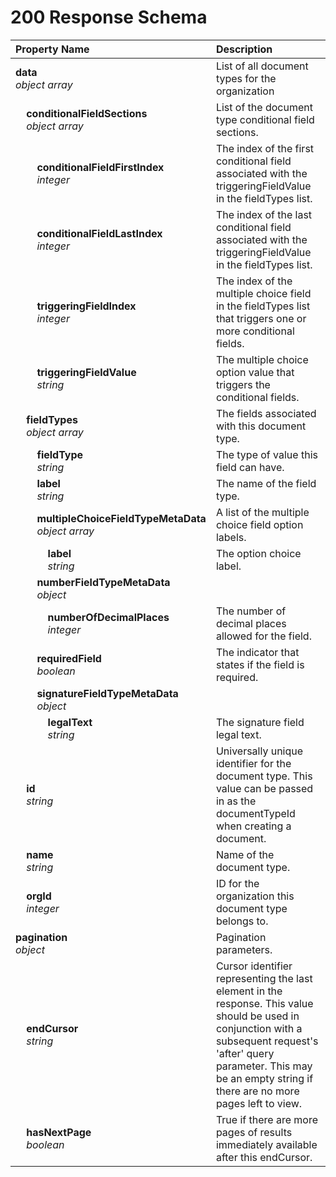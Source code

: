 # 200 Response Schema
| Property Name | Description |
| :------------ | :---------- |
| **data**<br/>_object array_ | List of all document types for the organization |
| **&nbsp;&nbsp;&nbsp;&nbsp;conditionalFieldSections**<br/>_&nbsp;&nbsp;&nbsp;&nbsp;object array_ | List of the document type conditional field sections. |
| **&nbsp;&nbsp;&nbsp;&nbsp;&nbsp;&nbsp;&nbsp;&nbsp;conditionalFieldFirstIndex**<br/>_&nbsp;&nbsp;&nbsp;&nbsp;&nbsp;&nbsp;&nbsp;&nbsp;integer_ | The index of the first conditional field associated with the triggeringFieldValue in the fieldTypes list. |
| **&nbsp;&nbsp;&nbsp;&nbsp;&nbsp;&nbsp;&nbsp;&nbsp;conditionalFieldLastIndex**<br/>_&nbsp;&nbsp;&nbsp;&nbsp;&nbsp;&nbsp;&nbsp;&nbsp;integer_ | The index of the last conditional field associated with the triggeringFieldValue in the fieldTypes list. |
| **&nbsp;&nbsp;&nbsp;&nbsp;&nbsp;&nbsp;&nbsp;&nbsp;triggeringFieldIndex**<br/>_&nbsp;&nbsp;&nbsp;&nbsp;&nbsp;&nbsp;&nbsp;&nbsp;integer_ | The index of the multiple choice field in the fieldTypes list that triggers one or more conditional fields. |
| **&nbsp;&nbsp;&nbsp;&nbsp;&nbsp;&nbsp;&nbsp;&nbsp;triggeringFieldValue**<br/>_&nbsp;&nbsp;&nbsp;&nbsp;&nbsp;&nbsp;&nbsp;&nbsp;string_ | The multiple choice option value that triggers the conditional fields. |
| **&nbsp;&nbsp;&nbsp;&nbsp;fieldTypes**<br/>_&nbsp;&nbsp;&nbsp;&nbsp;object array_ | The fields associated with this document type. |
| **&nbsp;&nbsp;&nbsp;&nbsp;&nbsp;&nbsp;&nbsp;&nbsp;fieldType**<br/>_&nbsp;&nbsp;&nbsp;&nbsp;&nbsp;&nbsp;&nbsp;&nbsp;string_ | The type of value this field can have. |
| **&nbsp;&nbsp;&nbsp;&nbsp;&nbsp;&nbsp;&nbsp;&nbsp;label**<br/>_&nbsp;&nbsp;&nbsp;&nbsp;&nbsp;&nbsp;&nbsp;&nbsp;string_ | The name of the field type. |
| **&nbsp;&nbsp;&nbsp;&nbsp;&nbsp;&nbsp;&nbsp;&nbsp;multipleChoiceFieldTypeMetaData**<br/>_&nbsp;&nbsp;&nbsp;&nbsp;&nbsp;&nbsp;&nbsp;&nbsp;object array_ | A list of the multiple choice field option labels. |
| **&nbsp;&nbsp;&nbsp;&nbsp;&nbsp;&nbsp;&nbsp;&nbsp;&nbsp;&nbsp;&nbsp;&nbsp;label**<br/>_&nbsp;&nbsp;&nbsp;&nbsp;&nbsp;&nbsp;&nbsp;&nbsp;&nbsp;&nbsp;&nbsp;&nbsp;string_ | The option choice label. |
| **&nbsp;&nbsp;&nbsp;&nbsp;&nbsp;&nbsp;&nbsp;&nbsp;numberFieldTypeMetaData**<br/>_&nbsp;&nbsp;&nbsp;&nbsp;&nbsp;&nbsp;&nbsp;&nbsp;object_ |  |
| **&nbsp;&nbsp;&nbsp;&nbsp;&nbsp;&nbsp;&nbsp;&nbsp;&nbsp;&nbsp;&nbsp;&nbsp;numberOfDecimalPlaces**<br/>_&nbsp;&nbsp;&nbsp;&nbsp;&nbsp;&nbsp;&nbsp;&nbsp;&nbsp;&nbsp;&nbsp;&nbsp;integer_ | The number of decimal places allowed for the field. |
| **&nbsp;&nbsp;&nbsp;&nbsp;&nbsp;&nbsp;&nbsp;&nbsp;requiredField**<br/>_&nbsp;&nbsp;&nbsp;&nbsp;&nbsp;&nbsp;&nbsp;&nbsp;boolean_ | The indicator that states if the field is required. |
| **&nbsp;&nbsp;&nbsp;&nbsp;&nbsp;&nbsp;&nbsp;&nbsp;signatureFieldTypeMetaData**<br/>_&nbsp;&nbsp;&nbsp;&nbsp;&nbsp;&nbsp;&nbsp;&nbsp;object_ |  |
| **&nbsp;&nbsp;&nbsp;&nbsp;&nbsp;&nbsp;&nbsp;&nbsp;&nbsp;&nbsp;&nbsp;&nbsp;legalText**<br/>_&nbsp;&nbsp;&nbsp;&nbsp;&nbsp;&nbsp;&nbsp;&nbsp;&nbsp;&nbsp;&nbsp;&nbsp;string_ | The signature field legal text. |
| **&nbsp;&nbsp;&nbsp;&nbsp;id**<br/>_&nbsp;&nbsp;&nbsp;&nbsp;string_ | Universally unique identifier for the document type. This value can be passed in as the documentTypeId when creating a document. |
| **&nbsp;&nbsp;&nbsp;&nbsp;name**<br/>_&nbsp;&nbsp;&nbsp;&nbsp;string_ | Name of the document type. |
| **&nbsp;&nbsp;&nbsp;&nbsp;orgId**<br/>_&nbsp;&nbsp;&nbsp;&nbsp;integer_ | ID for the organization this document type belongs to. |
| **pagination**<br/>_object_ | Pagination parameters. |
| **&nbsp;&nbsp;&nbsp;&nbsp;endCursor**<br/>_&nbsp;&nbsp;&nbsp;&nbsp;string_ | Cursor identifier representing the last element in the response. This value should be used in conjunction with a subsequent request's 'after' query parameter. This may be an empty string if there are no more pages left to view. |
| **&nbsp;&nbsp;&nbsp;&nbsp;hasNextPage**<br/>_&nbsp;&nbsp;&nbsp;&nbsp;boolean_ | True if there are more pages of results immediately available after this endCursor. |
